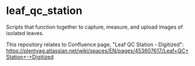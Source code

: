 # leaf_qc_station
Scripts that function together to capture, measure, and upload images of isolated leaves.


This repository relates to Confluence page, "Leaf QC Station - Digitized": https://plentyag.atlassian.net/wiki/spaces/EN/pages/453607617/Leaf+QC+Station+-+Digitized
